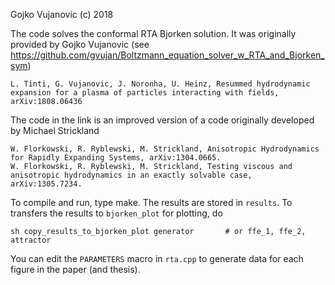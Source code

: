 Gojko Vujanovic (c) 2018

The code solves the conformal RTA Bjorken solution. It was originally provided by Gojko Vujanovic (see https://github.com/gvujan/Boltzmann_equation_solver_w_RTA_and_Bjorken_sym)

	L. Tinti, G. Vujanovic, J. Noronha, U. Heinz, Resummed hydrodynamic expansion for a plasma of particles interacting with fields, arXiv:1808.06436

The code in the link is an improved version of a code originally developed by Michael Strickland

	W. Florkowski, R. Ryblewski, M. Strickland, Anisotropic Hydrodynamics for Rapidly Expanding Systems, arXiv:1304.0665.
	W. Florkowski, R. Ryblewski, M. Strickland, Testing viscous and anisotropic hydrodynamics in an exactly solvable case, arXiv:1305.7234.

To compile and run, type make. The results are stored in `results`. To transfers the results to `bjorken_plot` for plotting, do

	sh copy_results_to_bjorken_plot generator		# or ffe_1, ffe_2, attractor

You can edit the `PARAMETERS` macro in `rta.cpp` to generate data for each figure in the paper (and thesis).


